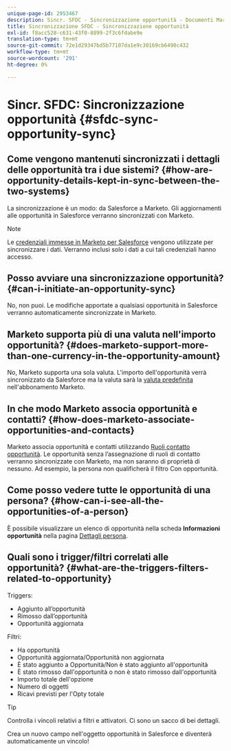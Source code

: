```yaml
---
unique-page-id: 2953467
description: Sincr. SFDC - Sincronizzazione opportunità - Documenti Marketo - Documentazione del prodotto
title: Sincronizzazione SFDC - Sincronizzazione opportunità
exl-id: f8acc528-c631-43f0-8899-2f3c6fdabe9e
translation-type: tm+mt
source-git-commit: 72e1d29347bd5b77107da1e9c30169cb6490c432
workflow-type: tm+mt
source-wordcount: '291'
ht-degree: 0%

---
```


# Sincr. SFDC: Sincronizzazione opportunità {#sfdc-sync-opportunity-sync}

## Come vengono mantenuti sincronizzati i dettagli delle opportunità tra i due sistemi? {#how-are-opportunity-details-kept-in-sync-between-the-two-systems}

La sincronizzazione è un modo: da Salesforce a Marketo. Gli aggiornamenti alle opportunità in Salesforce verranno sincronizzati con Marketo.

>[!NOTE]
>
>Le [credenziali immesse in Marketo per Salesforce](/help/marketo/product-docs/crm-sync/salesforce-sync/setup/enterprise-unlimited-edition/step-2-of-3-create-a-salesforce-user-for-marketo-enterprise-unlimited.md) vengono utilizzate per sincronizzare i dati. Verranno inclusi solo i dati a cui tali credenziali hanno accesso.

## Posso avviare una sincronizzazione opportunità? {#can-i-initiate-an-opportunity-sync}

No, non puoi. Le modifiche apportate a qualsiasi opportunità in Salesforce verranno automaticamente sincronizzate in Marketo.

## Marketo supporta più di una valuta nell&#39;importo opportunità? {#does-marketo-support-more-than-one-currency-in-the-opportunity-amount}

No, Marketo supporta una sola valuta. L&#39;importo dell&#39;opportunità verrà sincronizzato da Salesforce ma la valuta sarà la [valuta predefinita](/help/marketo/product-docs/administration/settings/set-default-location-settings-for-a-subscription.md#set-the-default-currency-settings-for-a-subscription) nell&#39;abbonamento Marketo.

## In che modo Marketo associa opportunità e contatti? {#how-does-marketo-associate-opportunities-and-contacts}

Marketo associa opportunità e contatti utilizzando [Ruoli contatto opportunità](https://help.salesforce.com/HTViewHelpDoc?id=contactroles.htm). Le opportunità senza l’assegnazione di ruoli di contatto verranno sincronizzate con Marketo, ma non saranno di proprietà di nessuno. Ad esempio, la persona non qualificherà il filtro Con opportunità.

## Come posso vedere tutte le opportunità di una persona? {#how-can-i-see-all-the-opportunities-of-a-person}

È possibile visualizzare un elenco di opportunità nella scheda **Informazioni opportunità** nella pagina [Dettagli persona](/help/marketo/product-docs/core-marketo-concepts/smart-lists-and-static-lists/managing-people-in-smart-lists/using-the-person-detail-page.md).

## Quali sono i trigger/filtri correlati alle opportunità? {#what-are-the-triggers-filters-related-to-opportunity}

Triggers:

* Aggiunto all’opportunità
* Rimosso dall’opportunità
* Opportunità aggiornata

Filtri:

* Ha opportunità
* Opportunità aggiornata/Opportunità non aggiornata
* È stato aggiunto a Opportunità/Non è stato aggiunto all&#39;opportunità
* È stato rimosso dall&#39;opportunità o non è stato rimosso dall&#39;opportunità
* Importo totale dell&#39;opzione
* Numero di oggetti
* Ricavi previsti per l&#39;Opty totale

>[!TIP]
>
>Controlla i vincoli relativi a filtri e attivatori. Ci sono un sacco di bei dettagli.
>
>Crea un nuovo campo nell&#39;oggetto opportunità in Salesforce e diventerà automaticamente un vincolo!
